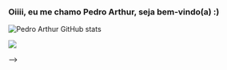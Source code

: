 ### Oiiii, eu me chamo Pedro Arthur, seja bem-vindo(a) :) 



![Pedro Arthur GitHub stats](https://github-readme-stats.vercel.app/api?username=PedroRossetto&show_icons=true&theme=tokyonight)



<picture>
  <source
    srcset="https://github-readme-stats.vercel.app/api?username=PedroRossetto&show_icons=true&theme=tokyonight"
    media="(prefers-color-scheme: dark)"
  />
  <source
    srcset="https://github-readme-stats.vercel.app/api?username=PedroRossetto&show_icons=true"
    media="(prefers-color-scheme: light), (prefers-color-scheme: no-preference)"
  />
  <img src="https://github-readme-stats.vercel.app/api?username=anuraghazra&show_icons=true" />
</picture>


-->
